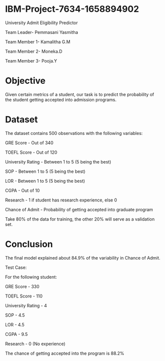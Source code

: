 # IBM-Project-7634-1658894902
University Admit Eligibility Predictor

Team Leader- Pemmasani Yasmitha

Team Member 1- Kamalitha G.M

Team Member 2- Moneka.D

Team Member 3- Pooja.Y


# Objective

Given certain metrics of a student, our task is to predict the probability of the student getting accepted into admission programs.

# Dataset

The dataset contains 500 observations with the following variables:

GRE Score - Out of 340

TOEFL Score - Out of 120

University Rating - Between 1 to 5 (5 being the best)

SOP - Between 1 to 5 (5 being the best)

LOR - Between 1 to 5 (5 being the best)

CGPA - Out of 10

Research - 1 if student has research experience, else 0

Chance of Admit - Probability of getting accepted into graduate program

Take 80% of the data for training, the other 20% will serve as a validation set.

# Conclusion

The final model explained about 84.9% of the variability in Chance of Admit.

Test Case:

For the following student:

GRE Score - 330

TOEFL Score - 110

University Rating - 4

SOP - 4.5

LOR - 4.5

CGPA - 9.5

Research - 0 (No experience)

The chance of getting accepted into the program is 88.2%
